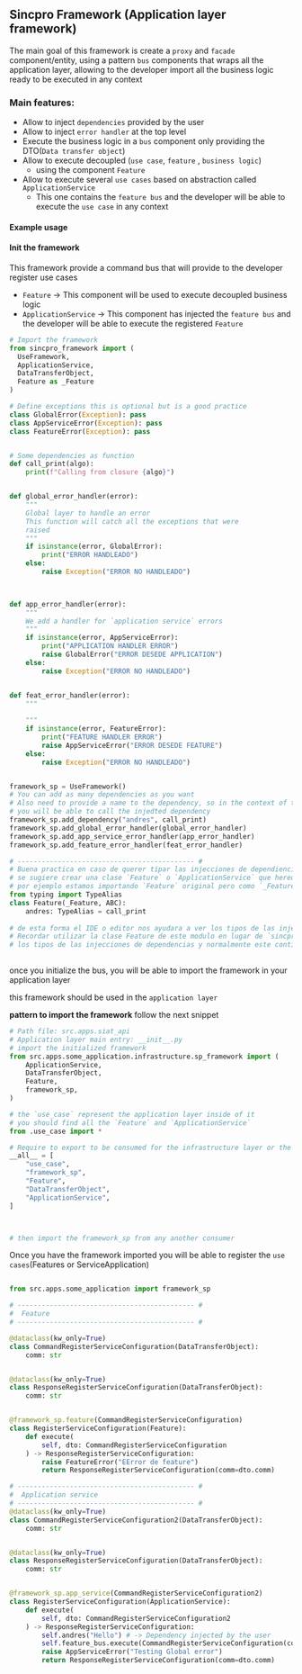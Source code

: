 ## Sincpro Framework (Application layer framework)

The main goal of this framework is create a `proxy` and `facade` component/entity, using a pattern `bus` components that wraps all the application layer, allowing to the developer import all the business logic ready to be executed in any context

### Main features:
- Allow to inject `dependencies` provided by the user
- Allow to inject `error handler` at the top level
- Execute the business logic in a `bus` component only providing the DTO(`Data transfer object`)
- Allow to execute decoupled (`use case`, `feature` , `business logic`)
  - using the component `Feature` 
- Allow to execute several `use cases` based on abstraction called `ApplicationService`
  - This one contains the `feature bus` and the developer will be able to execute the `use case` in any context 

#### Example usage

#### Init the framework

This framework provide a command bus that will provide to the developer register use cases

- `Feature` -> This component will be used to execute decoupled business logic
- `ApplicationService` -> This component has injected the `feature bus` and the developer will be able 
to execute the registered `Feature`

```python
# Import the framework
from sincpro_framework import (
  UseFramework, 
  ApplicationService, 
  DataTransferObject,
  Feature as _Feature
)

# Define exceptions this is optional but is a good practice
class GlobalError(Exception): pass
class AppServiceError(Exception): pass
class FeatureError(Exception): pass


# Some dependencies as function
def call_print(algo):
    print(f"Calling from closure {algo}")


def global_error_handler(error):
    """
    Global layer to handle an error
    This function will catch all the exceptions that were
    raised 
    """
    if isinstance(error, GlobalError):
        print("ERROR HANDLEADO")
    else:
        raise Exception("ERROR NO HANDLEADO")


    
def app_error_handler(error):
    """
    We add a handler for `application service` errors
    """
    if isinstance(error, AppServiceError):
        print("APPLICATION HANDLER ERROR")
        raise GlobalError("ERROR DESEDE APPLICATION")
    else:
        raise Exception("ERROR NO HANDLEADO")


def feat_error_handler(error):
    """
    
    """
    if isinstance(error, FeatureError):
        print("FEATURE HANDLER ERROR")
        raise AppServiceError("ERROR DESEDE FEATURE")
    else:
        raise Exception("ERROR NO HANDLEADO")


framework_sp = UseFramework()
# You can add as many dependencies as you want
# Also need to provide a name to the dependency, so in the context of the framework 
# you will be able to call the injedted dependency
framework_sp.add_dependency("andres", call_print)
framework_sp.add_global_error_handler(global_error_handler)
framework_sp.add_app_service_error_handler(app_error_handler)
framework_sp.add_feature_error_handler(feat_error_handler)

# -------------------------------------------- #
# Buena practica en caso de querer tipar las injecciones de dependiencias
# se sugiere crear una clase `Feature` o `ApplicationService` que hereden de las abtracciones
# por ejemplo estamos importando `Feature` original pero como `_Feature` para no confundir
from typing import TypeAlias
class Feature(_Feature, ABC):
    andres: TypeAlias = call_print
    
# de esta forma el IDE o editor nos ayudara a ver los tipos de las injecciones de dependencias
# Recordar utilizar la clase Feature de este modulo en lugar de `sincpro_framework.Feature` ya que este contiene 
# los tipos de las injecciones de dependencias y normalmente este contiene toda la configuracion 
    
```

once you initialize the bus, you will be able to import the framework in your application layer

this framework should be used in the `application layer`

**pattern to import the framework** follow the next snippet 
```python
# Path file: src.apps.siat_api
# Application layer main entry: __init__.py
# import the initialized framework
from src.apps.some_application.infrastructure.sp_framework import (
    ApplicationService,
    DataTransferObject,
    Feature,
    framework_sp,
)

# the `use_case` represent the application layer inside of it
# you should find all the `Feature` and `ApplicationService`
from .use_case import *

# Require to export to be consumed for the infrastructure layer or the more external layer
__all__ = [
    "use_case",
    "framework_sp",
    "Feature",
    "DataTransferObject",
    "ApplicationService",
]



# then import the framework_sp from any another consumer
```

Once you have the framework imported you will be able to register the `use cases`(Features or ServiceApplication)

```python

from src.apps.some_application import framework_sp

# -------------------------------------------- #
#  Feature
# -------------------------------------------- #

@dataclass(kw_only=True)
class CommandRegisterServiceConfiguration(DataTransferObject):
    comm: str


@dataclass(kw_only=True)
class ResponseRegisterServiceConfiguration(DataTransferObject):
    comm: str


@framework_sp.feature(CommandRegisterServiceConfiguration)
class RegisterServiceConfiguration(Feature):
    def execute(
        self, dto: CommandRegisterServiceConfiguration
    ) -> ResponseRegisterServiceConfiguration:
        raise FeatureError("EError de feature")
        return ResponseRegisterServiceConfiguration(comm=dto.comm)

# -------------------------------------------- #
#  Application service
# -------------------------------------------- #
@dataclass(kw_only=True)
class CommandRegisterServiceConfiguration2(DataTransferObject):
    comm: str


@dataclass(kw_only=True)
class ResponseRegisterServiceConfiguration(DataTransferObject):
    comm: str


@framework_sp.app_service(CommandRegisterServiceConfiguration2)
class RegisterServiceConfiguration(ApplicationService):
    def execute(
        self, dto: CommandRegisterServiceConfiguration2
    ) -> ResponseRegisterServiceConfiguration:
        self.andres("Hello") # -> Dependency injected by the user
        self.feature_bus.execute(CommandRegisterServiceConfiguration(comm="Hello")) #-> Decoupled feature
        raise AppServiceError("Testing Global error")
        return ResponseRegisterServiceConfiguration(comm=dto.comm)



```